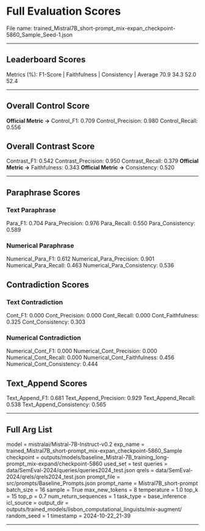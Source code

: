 # Full Evaluation Scores

File name: trained_Mistral7B_short-prompt_mix-expan_checkpoint-5860_Sample_Seed-1.json


---

## Leaderboard Scores

Metrics (%): F1-Score | Faithfulness | Consistency | Average
                70.9        34.3          52.0        52.4

---

## Overall Control Score

**Official Metric ->** Control_F1: 0.709
Control_Precision: 0.980
Control_Recall: 0.556

## Overall Contrast Score

Contrast_F1: 0.542
Contrast_Precision: 0.950
Contrast_Recall: 0.379
**Official Metric ->** Faithfulness: 0.343
**Official Metric ->** Consistency: 0.520

---


## Paraphrase Scores


### Text Paraphrase

Para_F1: 0.704
Para_Precision: 0.976
Para_Recall: 0.550
Para_Consistency: 0.589


### Numerical Paraphrase

Numerical_Para_F1: 0.612
Numerical_Para_Precision: 0.901
Numerical_Para_Recall: 0.463
Numerical_Para_Consistency: 0.536


## Contradiction Scores


### Text Contradiction

Cont_F1: 0.000
Cont_Precision: 0.000
Cont_Recall: 0.000
Cont_Faithfulness: 0.325
Cont_Consistency: 0.303


### Numerical Contradiction

Numerical_Cont_F1: 0.000
Numerical_Cont_Precision: 0.000
Numerical_Cont_Recall: 0.000
Numerical_Cont_Faithfulness: 0.456
Numerical_Cont_Consistency: 0.444


## Text_Append Scores

Text_Append_F1: 0.681
Text_Append_Precision: 0.929
Text_Append_Recall: 0.538
Text_Append_Consistency: 0.565

---

## Full Arg List

model = mistralai/Mistral-7B-Instruct-v0.2
exp_name = trained_Mistral7B_short-prompt_mix-expan_checkpoint-5860_Sample
checkpoint = outputs/models/baseline_Mistral-7B_training_long-prompt_mix-expand/checkpoint-5860
used_set = test
queries = data/SemEval-2024/queries/queries2024_test.json
qrels = data/SemEval-2024/qrels/qrels2024_test.json
prompt_file = src/prompts/Baseline_Prompts.json
prompt_name = Mistral7B_short-prompt
batch_size = 16
sample = True
max_new_tokens = 8
temperature = 1.0
top_k = 15
top_p = 0.7
num_return_sequences = 1
task_type = base_inference
icl_source = 
output_dir = outputs/trained_models/lisbon_computational_linguists/mix-augment/
random_seed = 1
timestamp = 2024-10-22_21-39

---

